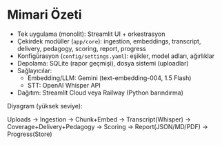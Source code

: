 # Mimari Özeti

- Tek uygulama (monolit): Streamlit UI + orkestrasyon
- Çekirdek modüller (`app/core`): ingestion, embeddings, transcript, delivery, pedagogy, scoring, report, progress
- Konfigürasyon (`config/settings.yaml`): eşikler, model adları, ağırlıklar
- Depolama: SQLite (rapor geçmişi), dosya sistemi (uploadlar)
- Sağlayıcılar:
  - Embedding/LLM: Gemini (text-embedding-004, 1.5 Flash)
  - STT: OpenAI Whisper API
- Dağıtım: Streamlit Cloud veya Railway (Python barındırma)

Diyagram (yüksek seviye):

Uploads → Ingestion → Chunk+Embed → Transcript(Whisper) → Coverage+Delivery+Pedagogy → Scoring → Report(JSON/MD/PDF) → Progress(Store)
